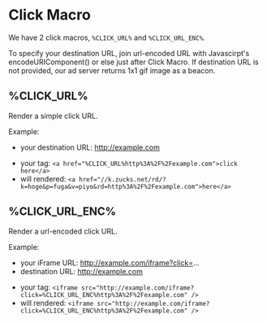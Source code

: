 # Click Macro

We have 2 click macros, `%CLICK_URL%` and `%CLICK_URL_ENC%`.

To specify your destination URL, join url-encoded URL with Javascirpt's encodeURIComponent() or else just after Click Macro. If destination URL is not provided, our ad server returns 1x1 gif image as a beacon.

## %CLICK_URL%

Render a simple click URL.

Example:
* your destination URL: http://example.com
 - your tag: `<a href="%CLICK_URL%http%3A%2F%2Fexample.com">click here</a>`
  - will rendered: `<a href="//k.zucks.net/rd/?k=hoge&p=fuga&v=piyo&rd=http%3A%2F%2Fexample.com">here</a>`

## %CLICK_URL_ENC%

Render a url-encoded click URL.

Example:
* your iFrame URL: http://example.com/iframe?click=...
* destination URL: http://example.com
 - your tag: `<iframe src="http://example.com/iframe?click=%CLICK_URL_ENC%http%3A%2F%2Fexample.com" />`
  - will rendered: `<iframe src="http://example.com/iframe?click=%CLICK_URL_ENC%http%3A%2F%2Fexample.com" />`

